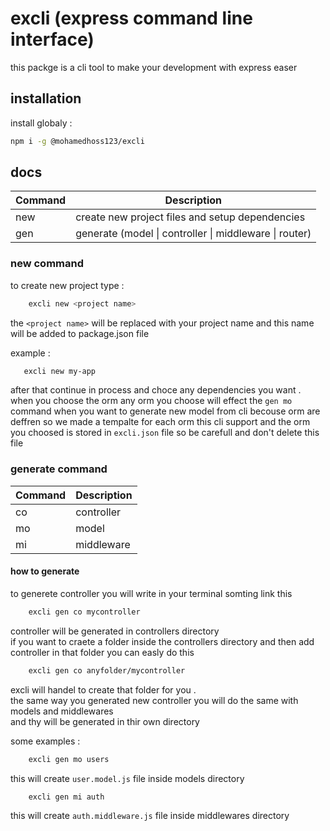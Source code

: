 # excli (express command line interface)

this packge is a cli tool to make your development with express easer<br>

## installation
install globaly : <br>
```bash
npm i -g @mohamedhoss123/excli
```

## docs
| Command | Description |
| --- | --- |
| new | create new project files and setup dependencies |
| gen | generate (model \| controller \| middleware \| router) |

### new command
to create new project type :
```bash
    excli new <project name>
```
the `<project name>` will be replaced with your project name and this name will be added to package.json file

example :
 ```bash
    excli new my-app
```
after that continue in process and choce any dependencies you want .<br>
when you choose the orm any orm you choose will effect the ```gen mo ``` command when you want to generate 
new model from cli becouse orm are deffren so we made a tempalte for each orm this cli support
and the orm you choosed is stored in ```excli.json``` file so be carefull and don't delete this file

### generate command
| Command | Description |
| --- | --- |
| co | controller |
| mo | model |
| mi | middleware |

#### how to generate
to generete controller you will write in your terminal somting link this 
```bash
    excli gen co mycontroller
```
controller will be generated in controllers directory<br>
if you want to craete a folder inside the controllers directory and then add controller in that folder you can easly do this <br>
```bash
    excli gen co anyfolder/mycontroller
```
excli will handel to create that folder for you .<br>
the same way you generated new controller you will do the same with models and middlewares <br>
and thy will be generated in thir own directory

some examples : <br>
```bash
    excli gen mo users
```
this will create `user.model.js` file inside models directory
```bash
    excli gen mi auth
```
this will create `auth.middleware.js` file inside middlewares directory
